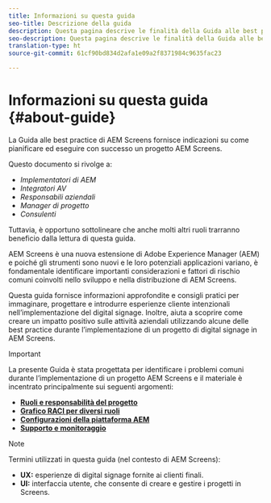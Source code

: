 ```yaml
---
title: Informazioni su questa guida
seo-title: Descrizione della guida
description: Questa pagina descrive le finalità della Guida alle best practice
seo-description: Questa pagina descrive le finalità della Guida alle best practice
translation-type: ht
source-git-commit: 61cf90bd834d2afa1e09a2f8371984c9635fac23

---
```



# Informazioni su questa guida {#about-guide}

La Guida alle best practice di AEM Screens fornisce indicazioni su come pianificare ed eseguire con successo un progetto AEM Screens.

Questo documento si rivolge a:

* *Implementatori di AEM*
* *Integratori AV*
* *Responsabili aziendali*
* *Manager di progetto*
* *Consulenti*

Tuttavia, è opportuno sottolineare che anche molti altri ruoli trarranno beneficio dalla lettura di questa guida.

AEM Screens è una nuova estensione di Adobe Experience Manager (AEM) e poiché gli strumenti sono nuovi e le loro potenziali applicazioni variano, è fondamentale identificare importanti considerazioni e fattori di rischio comuni coinvolti nello sviluppo e nella distribuzione di AEM Screens.

Questa guida fornisce informazioni approfondite e consigli pratici per immaginare, progettare e introdurre esperienze cliente intenzionali nell’implementazione del digital signage. Inoltre, aiuta a scoprire come creare un impatto positivo sulle attività aziendali utilizzando alcune delle best practice durante l’implementazione di un progetto di digital signage in AEM Screens.
>[!IMPORTANT]
> La presente Guida è stata progettata per identificare i problemi comuni durante l’implementazione di un progetto AEM Screens e il materiale è incentrato principalmente sui seguenti argomenti:
>
> * **[Ruoli e responsabilità del progetto](roles-responsibilities.md)**
> * **[Grafico RACI per diversi ruoli](roles-responsibilities.md#raci-chart)**
> * **[Configurazioni della piattaforma AEM](aem-platform-configurations.md)**
> * **[Supporto e monitoraggio](support-monitoring.md)**


>[!NOTE]
> Termini utilizzati in questa guida (nel contesto di AEM Screens):
>
> * **UX:** esperienze di digital signage fornite ai clienti finali.
> * **UI:** interfaccia utente, che consente di creare e gestire i progetti in Screens.

